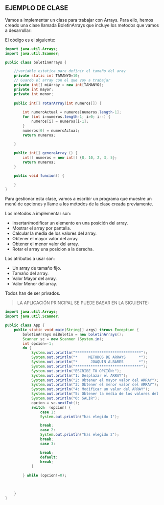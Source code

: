 ## EJEMPLO DE CLASE

Vamos a implementar un clase para trabajar con Arrays. 
Para ello, hemos creado una clase llamada BoletinArrays que incluye los metodos 
que vamos a desarrollar:

El código es el siguiente:

```java
import java.util.Arrays;
import java.util.Scanner;

public class boletinArrays {

    //variable estatica para definir el tamaño del aray
    private static int TAMANYO=10;
    // Guardo el array con el que voy a trabajar
    private int[] miArray = new int[TAMANYO];
    private int mayor;
    private int menor;
    
    public int[] rotarArray(int numeros[]) {
        
        int numeroActual = numeros[numeros.length-1];
        for (int i=numeros.length-1; i>0; i--) {                         
            numeros[i] = numeros[i-1];                
        }
        numeros[0] = numeroActual;
        return numeros;
        
    }

    public int[] generaArray () {
        int[] numeros = new int[] {8, 10, 2, 3, 5};
        return numeros;
    }

    public void funcion() {
       
    }
}
```

Para gestionar esta clase, vamos a escribir un programa que muestre un menú de opciones 
y llame a los métodos de la clase creada previamente.

Los métodos a implementar son:
- Insertar/modificar un elemento en una posición del array.
- Mostrar el array por pantalla.
- Calcular la media de los valores del array.
- Obtener el mayor valor del array.
- Obtener el menor valor del array.
- Rotar el array una posicion a la derecha.

Los atributos a usar son:
- Un array de tamaño fijo.
- Tamaño del array.
- Valor Mayor del array.
- Valor Menor del array.

Todos han de ser privados.

> LA APLICACIÓN PRINCIPAL SE PUEDE BASAR EN LA SIGUIENTE:

```java
import java.util.Arrays;
import java.util.Scanner;

public class App {
    public static void main(String[] args) throws Exception {
        boletinArrays miBoletin = new boletinArrays();
        Scanner sc = new Scanner (System.in);
        int opcion=-1;
        do {
            System.out.println("******************************");
            System.out.println("*     METODOS DE ARRAYS      *");
            System.out.println("*      JOAQUIN ALBARES       *");
            System.out.println("******************************");
            System.out.println("ESCRIBE TU OPCIÓN:"); 
            System.out.println("1: Desplazar el ARRAY");
            System.out.println("2: Obtener el mayor valor del ARRAY");
            System.out.println("3: Obtener el menor valor del ARRAY");
            System.out.println("4: Modificar un valor del ARRAY");
            System.out.println("5: Obtener la media de los valores del ARRAY");
            System.out.println("0: SALIR");
            opcion = sc.nextInt();
            switch  (opcion) {
                case 1:
                System.out.println("has elegido 1");

                break;
                case 2:
                System.out.println("has elegido 2");
                break;
                case 3:

                break;
                default:
                break;
            }
            
        } while (opcion!=0);
        

        
    }
}
```
